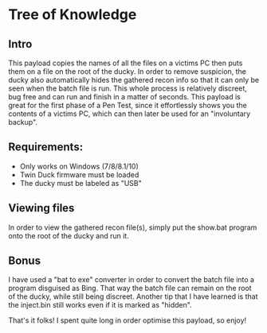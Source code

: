 # Tree of Knowledge

## Intro
This payload copies the names of all the files on a victims PC then puts them on a file on the root of the ducky.
In order to remove suspicion, the ducky also automatically hides the gathered recon info so that it can only be seen when the batch file is run.
This whole process is relatively discreet, bug free and can run and finish in a matter of seconds.
This payload is great for the first phase of a Pen Test, since it effortlessly shows you the contents of a victims PC, which can then later be used for an "involuntary backup".

## Requirements:
- Only works on Windows (7/8/8.1/10)
- Twin Duck firmware must be loaded
- The ducky must be labeled as "USB"

## Viewing files
In order to view the gathered recon file(s), simply put the show.bat program onto the root of the ducky and run it.

## Bonus
I have used a "bat to exe" converter in order to convert the batch file into a program disguised as Bing. That way the batch file can remain on the root of the ducky, while still being discreet.
Another tip that I have learned is that the inject.bin still works even if it is marked as "hidden".

That's it folks!
I spent quite long in order optimise this payload, so enjoy! 